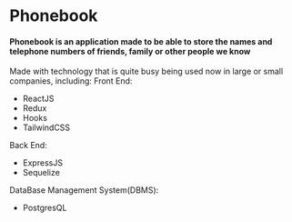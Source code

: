 # Phonebook

<h4>Phonebook is an application made to be able to store the names and telephone numbers of friends, family or other people we know</h4>

Made with technology that is quite busy being used now in large or small companies, including:
Front End:
* ReactJS
* Redux
* Hooks
* TailwindCSS

Back End: 
* ExpressJS
* Sequelize

DataBase Management System(DBMS):
* PostgresQL
